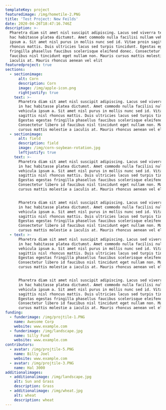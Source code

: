 ```yaml
---
templateKey: project
featuredimage: /img/hometile-2.PNG
title: 'Test Project: New Feilds'
date: 2020-04-26T18:47:16.746Z
description: >-
  Pharetra diam sit amet nisl suscipit adipiscing. Lacus sed viverra tellus in
  hac habitasse platea dictumst. Amet commodo nulla facilisi nullam vehicula
  ipsum a. Sit amet nisl purus in mollis nunc sed id. Vitae proin sagittis nisl
  rhoncus mattis. Duis ultricies lacus sed turpis tincidunt. Egestas egestas
  fringilla phasellus faucibus scelerisque eleifend donec. Consectetur libero id
  faucibus nisl tincidunt eget nullam non. Mauris cursus mattis molestie a
  iaculis at. Mauris rhoncus aenean vel elit
featuredproject: true
sections:
  - sectionimage:
      alt: Corn
      description: Corn
      image: /img/apple-icon.png
      rightjustify: true
    text: >-
      Pharetra diam sit amet nisl suscipit adipiscing. Lacus sed viverra tellus
      in hac habitasse platea dictumst. Amet commodo nulla facilisi nullam
      vehicula ipsum a. Sit amet nisl purus in mollis nunc sed id. Vitae proin
      sagittis nisl rhoncus mattis. Duis ultricies lacus sed turpis tincidunt.
      Egestas egestas fringilla phasellus faucibus scelerisque eleifend donec.
      Consectetur libero id faucibus nisl tincidunt eget nullam non. Mauris
      cursus mattis molestie a iaculis at. Mauris rhoncus aenean vel elit
  - sectionimage:
      alt: field
      description: field
      image: /img/corn-soybean-rotation.jpg
      leftjustify: true
    text: >-
      Pharetra diam sit amet nisl suscipit adipiscing. Lacus sed viverra tellus
      in hac habitasse platea dictumst. Amet commodo nulla facilisi nullam
      vehicula ipsum a. Sit amet nisl purus in mollis nunc sed id. Vitae proin
      sagittis nisl rhoncus mattis. Duis ultricies lacus sed turpis tincidunt.
      Egestas egestas fringilla phasellus faucibus scelerisque eleifend donec.
      Consectetur libero id faucibus nisl tincidunt eget nullam non. Mauris
      cursus mattis molestie a iaculis at. Mauris rhoncus aenean vel elit


      Pharetra diam sit amet nisl suscipit adipiscing. Lacus sed viverra tellus
      in hac habitasse platea dictumst. Amet commodo nulla facilisi nullam
      vehicula ipsum a. Sit amet nisl purus in mollis nunc sed id. Vitae proin
      sagittis nisl rhoncus mattis. Duis ultricies lacus sed turpis tincidunt.
      Egestas egestas fringilla phasellus faucibus scelerisque eleifend donec.
      Consectetur libero id faucibus nisl tincidunt eget nullam non. Mauris
      cursus mattis molestie a iaculis at. Mauris rhoncus aenean vel elit
  - text: >-
      Pharetra diam sit amet nisl suscipit adipiscing. Lacus sed viverra tellus
      in hac habitasse platea dictumst. Amet commodo nulla facilisi nullam
      vehicula ipsum a. Sit amet nisl purus in mollis nunc sed id. Vitae proin
      sagittis nisl rhoncus mattis. Duis ultricies lacus sed turpis tincidunt.
      Egestas egestas fringilla phasellus faucibus scelerisque eleifend donec.
      Consectetur libero id faucibus nisl tincidunt eget nullam non. Mauris
      cursus mattis molestie a iaculis at. Mauris rhoncus aenean vel elit


      Pharetra diam sit amet nisl suscipit adipiscing. Lacus sed viverra tellus
      in hac habitasse platea dictumst. Amet commodo nulla facilisi nullam
      vehicula ipsum a. Sit amet nisl purus in mollis nunc sed id. Vitae proin
      sagittis nisl rhoncus mattis. Duis ultricies lacus sed turpis tincidunt.
      Egestas egestas fringilla phasellus faucibus scelerisque eleifend donec.
      Consectetur libero id faucibus nisl tincidunt eget nullam non. Mauris
      cursus mattis molestie a iaculis at. Mauris rhoncus aenean vel elit
funding:
  - funderimage: /img/projtile-1.PNG
    name: Awesome Corp
    website: www.example.com
  - funderimage: /img/landscape.jpg
    name: Silly Fund
    website: www.example.com
contributors:
  - avatar: /img/projtile-5.PNG
    name: Billy Joel
    website: www.example.com
  - avatar: /img/projtile-3.PNG
    name: Hal 3000
additionalimages:
  - additionalimage: /img/landscape.jpg
    alt: Sun and Grass
    description: Grass
  - additionalimage: /img/wheat.jpg
    alt: wheat
    description: wheat
---
```



